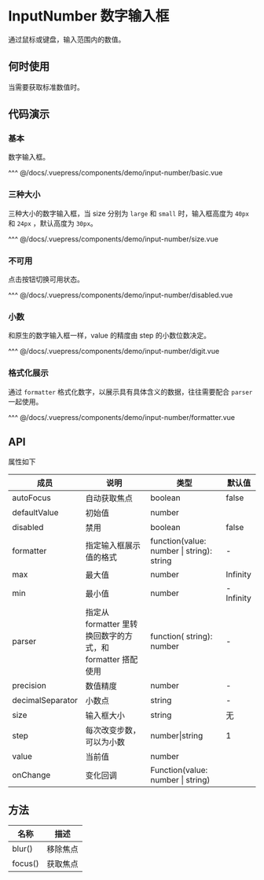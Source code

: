 # InputNumber 数字输入框

通过鼠标或键盘，输入范围内的数值。

## 何时使用

当需要获取标准数值时。

## 代码演示

### 基本

数字输入框。

<demo-input-number-basic/>

<demo-code-box>
^^^ @/docs/.vuepress/components/demo/input-number/basic.vue
</demo-code-box>

### 三种大小

三种大小的数字输入框，当 size 分别为 `large` 和 `small` 时，输入框高度为 `40px` 和 `24px` ，默认高度为 `30px`。

<demo-input-number-size/>

<demo-code-box>
^^^ @/docs/.vuepress/components/demo/input-number/size.vue
</demo-code-box>

### 不可用

点击按钮切换可用状态。

<demo-input-number-disabled/>

<demo-code-box>
^^^ @/docs/.vuepress/components/demo/input-number/disabled.vue
</demo-code-box>

### 小数

和原生的数字输入框一样，value 的精度由 step 的小数位数决定。

<demo-input-number-digit/>

<demo-code-box>
^^^ @/docs/.vuepress/components/demo/input-number/digit.vue
</demo-code-box>

### 格式化展示

通过 `formatter` 格式化数字，以展示具有具体含义的数据，往往需要配合 `parser` 一起使用。

<demo-input-number-formatter/>

<demo-code-box>
^^^ @/docs/.vuepress/components/demo/input-number/formatter.vue
</demo-code-box>

## API

属性如下

| 成员             | 说明                                                       | 类型                                      | 默认值    |
| ---------------- | ---------------------------------------------------------- | ----------------------------------------- | --------- |
| autoFocus        | 自动获取焦点                                               | boolean                                   | false     |
| defaultValue     | 初始值                                                     | number                                    |           |
| disabled         | 禁用                                                       | boolean                                   | false     |
| formatter        | 指定输入框展示值的格式                                     | function(value: number \| string): string | -         |
| max              | 最大值                                                     | number                                    | Infinity  |
| min              | 最小值                                                     | number                                    | -Infinity |
| parser           | 指定从 formatter 里转换回数字的方式，和 formatter 搭配使用 | function( string): number                 | -         |
| precision        | 数值精度                                                   | number                                    | -         |
| decimalSeparator | 小数点                                                     | string                                    | -         |
| size             | 输入框大小                                                 | string                                    | 无        |
| step             | 每次改变步数，可以为小数                                   | number\|string                            | 1         |
| value            | 当前值                                                     | number                                    |           |
| onChange         | 变化回调                                                   | Function(value: number \| string)         |           |

## 方法

| 名称    | 描述     |
| ------- | -------- |
| blur()  | 移除焦点 |
| focus() | 获取焦点 |
